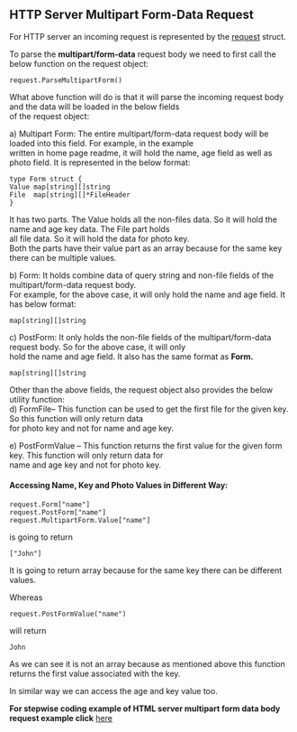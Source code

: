 ## HTTP Server Multipart Form-Data Request

For HTTP server an incoming request is represented by the [request](https://golang.org/src/net/http/request.go) struct. <br>

To parse the <b>multipart/form-data</b> request body we need to first call the below function on the request object:<br>

	request.ParseMultipartForm()

What above function will do is that it will parse the incoming request body and the data will be loaded in the below fields <br>
of the request object:

a) Multipart Form: The entire multipart/form-data request body will be loaded into this field. For example, in the example <br>
written in home page readme, it will hold the name, age field as well as photo field. It is represented in the below format:

	type Form struct {
	Value map[string][]string
	File  map[string][]*FileHeader
    }

It has two parts. The Value holds all the non-files data. So it will hold the name and age key data.  The File part holds<br>
all file data. So it will hold the data for photo key. <br>
Both the parts have their value part as an array because for the same key there can be multiple values. <br>

b) Form: It holds combine data of query string and non-file fields of the multipart/form-data request body. <br>
For example, for the above case, it will only hold the name and age field. It has below format:<br>

	map[string][]string

c) PostForm: It only holds the non-file fields of the multipart/form-data request body. So for the above case, it will only<br> hold the name and age field. It also has the same format as <b>Form.</b>

	map[string][]string

Other than the above fields, the request object also provides the below utility function: <br>
d) FormFile– This function can be used to get the first file for the given key. So this function will only return data <br>
for photo key and not for name and age key.

e) PostFormValue – This function returns the first value for the given form key.  This function will only return data for<br>
name and age key and not for photo key.

#### Accessing Name, Key and Photo Values in Different Way:

	request.Form["name"]
    request.PostForm["name"] 
    request.MultipartForm.Value["name"]

is going to return

	["John"]

It is going to return array because for the same key there can be different values.

Whereas

	request.PostFormValue("name") 

will return

	John

As we can see it is not an array because as mentioned above this function returns the first value associated with the key. <br>

In similar way we can access the age and key value too.

<b> For stepwise coding example of HTML server multipart form data body request example click</b> [here](https://github.com/aaditya29/Microservices-With-Go/blob/master/Part_9/HTTP%20Server%20For%20Sending%20Multipart/server.go)